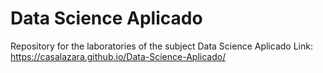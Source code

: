 # Data Science Aplicado
 Repository for the laboratories of the subject Data Science Aplicado
Link:
https://casalazara.github.io/Data-Science-Aplicado/

